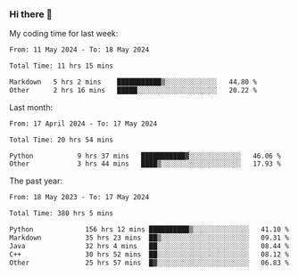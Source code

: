 ### Hi there 👋

My coding time for last week:

<!--START_SECTION:week-->

```txt
From: 11 May 2024 - To: 18 May 2024

Total Time: 11 hrs 15 mins

Markdown   5 hrs 2 mins    ███████████▒░░░░░░░░░░░░░   44.80 %
Other      2 hrs 16 mins   █████░░░░░░░░░░░░░░░░░░░░   20.22 %
```

<!--END_SECTION:week-->

Last month:

<!--START_SECTION:month-->

```txt
From: 17 April 2024 - To: 17 May 2024

Total Time: 20 hrs 54 mins

Python           9 hrs 37 mins   ███████████▓░░░░░░░░░░░░░   46.06 %
Other            3 hrs 44 mins   ████▒░░░░░░░░░░░░░░░░░░░░   17.93 %
```

<!--END_SECTION:month-->

The past year:

<!--START_SECTION:year-->

```txt
From: 18 May 2023 - To: 17 May 2024

Total Time: 380 hrs 5 mins

Python             156 hrs 12 mins ██████████▒░░░░░░░░░░░░░░   41.10 %
Markdown           35 hrs 23 mins  ██▒░░░░░░░░░░░░░░░░░░░░░░   09.31 %
Java               32 hrs 4 mins   ██░░░░░░░░░░░░░░░░░░░░░░░   08.44 %
C++                30 hrs 52 mins  ██░░░░░░░░░░░░░░░░░░░░░░░   08.12 %
Other              25 hrs 57 mins  █▓░░░░░░░░░░░░░░░░░░░░░░░   06.83 %
```

<!--END_SECTION:year-->
